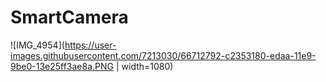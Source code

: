 # SmartCamera
![IMG_4954](https://user-images.githubusercontent.com/7213030/66712792-c2353180-edaa-11e9-9be0-13e25ff3ae8a.PNG | width=1080)
